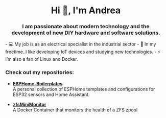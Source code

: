 <h1 align="center">Hi 👋, I'm Andrea</h1> <h3 align="center">I am passionate about modern technology and the development of new DIY hardware and software solutions.</h3>
- 💻 My job is as an electrical specialist in the industrial sector
- 🔭 In my freetime..I like developing IoT devices and studying new technologies.
- ⚡ I’m also a fan of Linux and Docker.

### Check out my repositories:
- [**ESPHome-Boilerplates**](https://github.com/zewol95/ESPHome-Boilerplates)  
  A personal collection of ESPHome templates and configurations for ESP32 sensors and Home Assistant.

- [**zfsMiniMonitor**](https://github.com/zewol95/zfsMiniMonitor)  
  A Docker Container that monitors the health of a ZFS zpool




<!--
**zewol95/zewol95** is a ✨ _special_ ✨ repository because its `README.md` (this file) appears on your GitHub profile.

Here are some ideas to get you started:

- 🔭 I’m currently working on ...
- 🌱 I’m currently learning ...
- 👯 I’m looking to collaborate on ...
- 🤔 I’m looking for help with ...
- 💬 Ask me about ...
- 📫 How to reach me: ...
- 😄 Pronouns: ...
- ⚡ Fun fact: ...
-->
